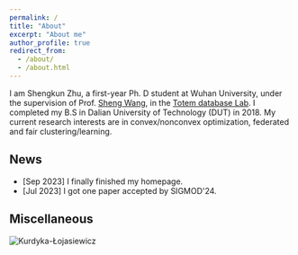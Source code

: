```yaml
---
permalink: /
title: "About"
excerpt: "About me"
author_profile: true
redirect_from: 
  - /about/
  - /about.html
---
```


I am Shengkun Zhu, a first-year Ph. D student at Wuhan University, under the supervision of Prof. [Sheng Wang](http://sheng.whu.edu.cn/), in the [Totem database Lab](http://totemdb.whu.edu.cn/). I completed my B.S in Dalian University of Technology (DUT) in 2018. My current research interests are in convex/nonconvex optimization, federated and fair clustering/learning.

**News**
------

* [Sep 2023] I finally finished my homepage.
* [Jul 2023] I got one paper accepted by SIGMOD'24.
  
**Miscellaneous**
------

![Kurdyka-Łojasiewicz](kl.png)

